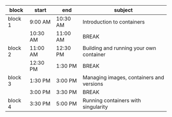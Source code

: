 | block   	| start    	| end      	| subject                                     	|
|---------	|----------	|----------	|---------------------------------------------	|
| block 1 	| 9:00 AM  	| 10:30 AM 	| Introduction to containers                   	|
|         	| 10:30 AM 	| 11:00 AM 	| BREAK                                       	|
| block 2 	| 11:00 AM 	| 12:30 PM 	| Building and running your own container     	|
|         	| 12:30 PM 	| 1:30 PM  	| BREAK                                       	|
| block 3 	| 1:30 PM  	| 3:00 PM  	| Managing images, containers and versions     	|
|         	| 3:00 PM  	| 3:30 PM  	| BREAK                                       	|
| block 4 	| 3:30 PM  	| 5:00 PM  	| Running containers with singularity         	|
